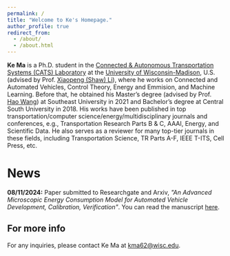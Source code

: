 ```yaml
---
permalink: /
title: "Welcome to Ke's Homepage."
author_profile: true
redirect_from: 
  - /about/
  - /about.html
---
```


**Ke Ma** is a Ph.D. student in the [Connected & Autonomous Transportation Systems (CATS) Laboratory](https://catslab.engr.wisc.edu/) at the [University of Wisconsin-Madison](https://www.wisc.edu/), U.S. (advised by Prof. [Xiaopeng (Shaw) Li](https://www.cutr.usf.edu/about-us/employee-directory/name/xiaopeng-li/)), where he works on Connected and Automated Vehicles, Control Theory, Energy and Emmision, and Machine Learning. Before that, he obtained his Master’s degree (advised by Prof. [Hao Wang](https://tc.seu.edu.cn/2019/1022/c25722a291879/page.htm)) at Southeast University in 2021 and Bachelor’s degree at Central South University in 2018. His works have been published in top transportation/computer science/energy/multidisciplinary journals and conferences, e.g., Transportation Research Parts B & C, AAAI, Energy, and Scientific Data. He also serves as a reviewer for many top-tier journals in these fields, including Transportation Science, TR Parts A-F, IEEE T-ITS, Cell Press, etc.

 

News
======
**08/11/2024:** Paper submitted to Researchgate and Arxiv, *"An Advanced Microscopic Energy Consumption Model for Automated Vehicle Development, Calibration, Verification"*. You can read the manuscript [here](https://www.researchgate.net/publication/383275795_An_Advanced_Microscopic_Energy_Consumption_Model_for_Automated_Vehicle_Development_Calibration_Verification).




For more info
------
For any inquiries, please contact Ke Ma at [kma62@wisc.edu](mailto:kma62@wisc.edu).

